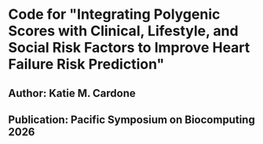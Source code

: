 # Code for "Integrating Polygenic Scores with Clinical, Lifestyle, and Social Risk Factors to Improve Heart Failure Risk Prediction"
## Author: Katie M. Cardone
## Publication: Pacific Symposium on Biocomputing 2026
